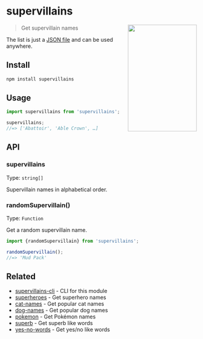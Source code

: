 # supervillains

<img src="https://cloud.githubusercontent.com/assets/170270/7563380/f0af1aee-f7dc-11e4-9b83-92fe18cf6bdd.png" width="182" height="282" align="right">

> Get supervillain names

The list is just a [JSON file](supervillains.json) and can be used anywhere.

## Install

```sh
npm install supervillains
```

## Usage

```js
import supervillains from 'supervillains';

supervillains;
//=> ['Abattoir', 'Able Crown', …]
```

## API

### supervillains

Type: `string[]`

Supervillain names in alphabetical order.

### randomSupervillain()

Type: `Function`

Get a random supervillain name.

```js
import {randomSupervillain} from 'supervillains';

randomSupervillain();
//=> 'Mud Pack'
```

## Related

- [supervillains-cli](https://github.com/sindresorhus/supervillains-cli) - CLI for this module
- [superheroes](https://github.com/sindresorhus/superheroes) - Get superhero names
- [cat-names](https://github.com/sindresorhus/cat-names) - Get popular cat names
- [dog-names](https://github.com/sindresorhus/dog-names) - Get popular dog names
- [pokemon](https://github.com/sindresorhus/pokemon) - Get Pokémon names
- [superb](https://github.com/sindresorhus/superb) - Get superb like words
- [yes-no-words](https://github.com/sindresorhus/yes-no-words) - Get yes/no like words
